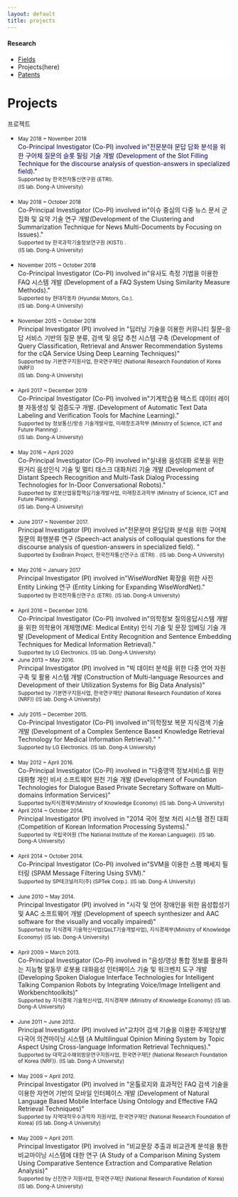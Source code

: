 ```yaml
---
layout: default
title: projects
---
```

 <div class="linklink" style = "background-color:#ffffff;border-radius:0 15px;align:right">
	<h4>Research</h4>
          <ul class="posts-list">
            <li class="post-link">
                <a class="post-title" href="https://youngjoongko.github.io/Research/Fields/">Fields</a>
            </li>
            <li>Projects(here)
            </li>
            <li class="post-link">
                <a class="post-title" href="https://youngjoongko.github.io/Research/patents/">Patents</a>
            </li>
          </ul>
  </div>


<div class="post">
  <h1 class="pageTitle">Projects</h1>	
  <p class="meta">프로젝트</p>
</div>
  <ul>
	<li>
		<small>May 2018 ~ November 2018</small><br>
		 <font color = "#000063">Co-Principal Investigator (Co-PI) involved in"전문분야 문답 담화 분석을 위한 구어체 질문의 슬롯 필링 기술 개발 (Development of the Slot Filling Technique for the discourse analysis of question-answers in specialized field)."</font><br>
		<small>Supported by 한국전자통신연구원 (ETRI).</small><br>
		<small>(IS lab. Dong-A University)</small>
	</li>
	<br>
	<li>
		<small>May 2018 ~ October 2018 </small><br>
		 Co-Principal Investigator (Co-PI) involved in"이슈 중심의 다중 뉴스 문서 군집화 및 요약 기술 연구 개발(Development of   the Clustering and Summarization Technique for News Multi-Documents by Focusing on Issues)." <br>
		<small>Supported by 한국과학기술정보연구원 (KISTI) .</small><br>
		<small>(IS lab. Dong-A University)</small>
	</li>
	<br>
	<li>
		<small>November 2015 ~ October 2018 </small><br>
		Co-Principal Investigator (Co-PI) involved in"유사도 측정 기법을 이용한 FAQ 시스템 개발 (Development of a FAQ System Using Similarity Measure Methods)." <br>
		<small>Supported by 현대자동차 (Hyundai Motors, Co.). </small><br>
		<small>(IS lab. Dong-A University)</small>
	</li>
	<br>
	<li>
		<small>November 2015 ~ October 2018 </small><br>
		Principal Investigator (PI) involved in "딥러닝 기술을 이용한 커뮤니티 질문-응답 서비스 기반의 질문 분류, 검색 및 응답 추천 시스템 구축 (Development of Query Classification, Retrieval and Answer Recommendation Systems for the cQA Service Using Deep Learning Techniques)"<br>
		<small>Supported by 기본연구지원사업, 한국연구재단 (National Research Foundation of Korea (NRF)) </small><br>
		<small>(IS lab. Dong-A University)</small>
	</li>
	<br>
	<li>
		<small>April 2017 ~ December 2019 </small><br>
		Co-Principal Investigator (Co-PI) involved in"기계학습용 텍스트 데이터 레이블 자동생성 및 검증도구 개발.   (Development of Automatic Text Data Labeling and Verification Tools for Machine Learning)." <br>
		<small>Supported by 정보통신/방송 기술개발사업, 미래창조과학부 (Ministry of Science, ICT and Future Planning) . </small><br>
		<small>(IS lab. Dong-A University)</small>
	</li>
	<br>
	<li>
		<small>May 2016 ~ April 2020 </small><br>
		Co-Principal Investigator (Co-PI) involved in"실내용 음성대화 로봇을 위한 원거리 음성인식 기술 및 멀티 태스크 대화처리 기술 개발 (Development of Distant Speech Recognition and Multi-Task Dialog Processing Technologies for In-Door Conversational Robots)." <br>
		<small>Supported by 로봇산업융합핵심기술개발사업, 미래창조과학부 (Ministry of Science, ICT and Future Planning) .</small><br>
		<small>(IS lab. Dong-A University)</small>
	</li>
	<br>
	<li>
		<small>June 2017 ~ November 2017. </small><br>
		Principal Investigator (PI) involved in"전문분야 문답담화 분석을 위한 구어체 질문의 화행분류 연구 (Speech-act analysis of colloquial questions for the discourse analysis of question-answers in specialized field). "<br>
		<small>Supported by ExoBrain Project, 한국전자통신연구소 (ETRI) . </small>
		<small>(IS lab. Dong-A University)</small>
	</li>
	<br>
	<li>
		<small>May 2016 ~ January 2017 </small><br>
		Principal Investigator (PI) involved in"WiseWordNet 확장을 위한 사전 Entity Linking 연구 (Entity Linking for Expanding WiseWordNet)." <br>
		<small>Supported by 한국전자통신연구소 (ETRI). </small>
		<small>(IS lab. Dong-A University)</small>
	</li>
	<br>
	<li>
		<small>April 2016 ~ December 2016. </small><br>
		Co-Principal Investigator (Co-PI) involved in"의학정보 질의응답시스템 개발을 위한 의학용어 개체명(ME: Medical Entity) 인식 기술 및 문장 임베딩 기술 개발 (Development of Medical Entity Recognition and Sentence Embedding Techniques for Medical Information Retrieval)." <br>
		<small>Supported by LG Electronics. </small>
		<small>(IS lab. Dong-A University)</small>
	</li>
	<li>
		<small>June 2013 ~ May 2016. </small><br>
		Principal Investigator (PI) involved in "빅 데이터 분석을 위한 다중 언어 자원 구축 및 활용 시스템 개발 (Construction of Multi-language Resources and Development of their Utilization Systems for Big Data Analysis)" <br>
		<small>Supported by 기본연구지원사업, 한국연구재단 (National Research Foundation of Korea (NRF)) </small>
		<small>(IS lab. Dong-A University)</small>
	</li>
	<br>
	<li>
		<small>July 2015 ~ December 2015. </small><br>
		Co-Principal Investigator (Co-PI) involved in"의학정보 복문 지식검색 기술 개발 (Development of a Complex Sentence Based Knowledge Retrieval Technology for Medical Information Retrieval)." " <br>
		<small>Supported by LG Electronics. </small>
		<small>(IS lab. Dong-A University)</small>
	</li>
	<br>
	<li>
		<small>May 2012 ~ April 2016. </small><br>
		Co-Principal Investigator (Co-PI) involved in "다중영역 정보서비스를 위한 대화형 개인 비서 소프트웨어 원천 기술 개발 (Development of Foundation Technologies for Dialogue Based Private Secretary Software on Multi-domains Information Services)" <br>
		<small>Supported by지식경제부(Ministry of Knowledge Economy) </small>
		<small>(IS lab. Dong-A University)</small>
	</li>
	<li>
		<small>April 2014 ~ October 2014. </small><br>
		Principal Investigator (PI) involved in "2014 국어 정보 처리 시스템 경진 대회 (Competition of Korean Information Processing Systems)." <br>
		<small>Supported by 국립국어원 (The National Institute of the Korean Language)). </small>
		<small>(IS lab. Dong-A University)</small>
	</li>
	<br>
	<li>
		<small>April 2014 ~ October 2014. </small><br>
		Co-Principal Investigator (Co-PI) involved in"SVM을 이용한 스팸 메세지 필터링 (SPAM Message Filtering Using SVM)." <br>
		<small>Supported by SP테크널러지(주) (SPTek Corp.). </small>
		<small>(IS lab. Dong-A University)</small>
	</li>
	<br>
	<li>
		<small>June 2010 ~ May 2014. </small><br>
		Principal Investigator (PI) involved in "시각 및 언어 장애인을 위한 음성합성기 및 AAC 소프트웨어 개발 (Development of speech synthesizer and AAC software for the visually and vocally impaired)"  <br>
		<small>Supported by 지식경제 기술혁신사업(QoLT기술개발사업), 지식경제부(Ministry of Knowledge Economy)</small>
		<small>(IS lab. Dong-A University)</small>
	</li>
	<br>
	<li>
		<small>April 2009 ~ March 2013. </small><br>
		Co-Principal Investigator (Co-PI) involved in "음성/영상 통합 정보를 활용하는 지능형 말동무 로봇용 대화음성 인터페이스 기술 및 워크벤치 도구 개발 (Developing Spoken Dialogue Interface Technologies for Intelligent Talking Companion Robots by Integrating Voice/Image Intelligent and Workbenchtoolkits)"  <br>
		<small>Supported by 지식경제 기술혁신사업, 지식경제부 (Ministry of Knowledge Economy) </small>
		<small>(IS lab. Dong-A University)</small>
	</li>
	<br>
	<li>
		<small>June 2011 ~ June 2012. </small><br>
		Principal Investigator (PI) involved in"교차어 검색 기술을 이용한 주제양상별 다국어 의견마이닝 시스템 (A Multilingual Opinion Mining System by Topic Aspect Using Cross-language Information Retrieval Techniques)." <br>
		<small>Supported by 대학교수해외방문연구지원사업, 한국연구재단 (National Research Foundation of Korea (NRF)).  </small>
		<small>(IS lab. Dong-A University)</small>
	</li>
	<br>
	<li>
		<small>May 2009 ~ April 2012. </small><br>
		Principal Investigator (PI) involved in "온톨로지와 효과적인 FAQ 검색 기술을 이용한 자연어 기반의 모바일 인터페이스 개발 (Development of Natural Language Based Mobile Interface Using Ontology and Effective FAQ Retrieval Techniques)" <br>
		<small>Supported by 지역대학우수과학자 지원사업, 한국연구재단 (National Research Foundation of Korea) </small>
		<small>(IS lab. Dong-A University)</small>
	</li>
	<br>
	<li>
		<small>May 2009 ~ April 2011. </small><br>
		Principal Investigator (PI) involved in "비교문장 추출과 비교관계 분석을 통한 비교마이닝 시스템에 대한 연구 (A Study of a Comparison Mining System Using Comparative Sentence Extraction and Comparative Relation Analysis)" <br>
		<small>Supported by 신진연구 지원사업, 한국연구재단 (National Research Foundation of Korea) </small>
		<small>(IS lab. Dong-A University)</small>
	</li>
  </ul>
